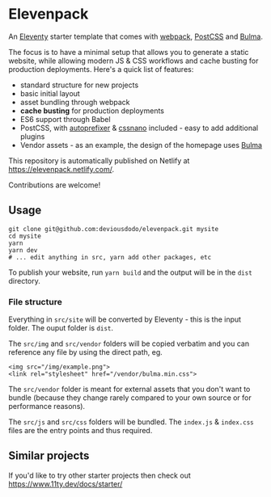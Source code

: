 # Elevenpack

An [Eleventy](https://www.11ty.dev/) starter template that comes with [webpack](https://webpack.js.org/), [PostCSS](https://postcss.org/) and [Bulma](https://bulma.io/).

The focus is to have a minimal setup that allows you to generate a static website, while allowing
modern JS &amp; CSS workflows and cache busting for production deployments. Here's a quick list
of features:

* standard structure for new projects
* basic initial layout
* asset bundling through webpack
* **cache busting** for production deployments
* ES6 support through Babel
* PostCSS, with [autoprefixer](https://github.com/postcss/autoprefixer) &amp; [cssnano](https://cssnano.co/) included - easy to add additional plugins
* Vendor assets - as an example, the design of the homepage uses [Bulma](https://bulma.io/)

This repository is automatically published on Netlify at <a href="https://elevenpack.netlify.com/">https://elevenpack.netlify.com/</a>.

Contributions are welcome!

## Usage

```
git clone git@github.com:deviousdodo/elevenpack.git mysite
cd mysite
yarn
yarn dev
# ... edit anything in src, yarn add other packages, etc
```

To publish your website, run `yarn build` and the output will be in the `dist` directory.

### File structure

Everything in `src/site` will be converted by Eleventy - this is the input folder. The ouput folder is `dist`.

The `src/img` and `src/vendor` folders will be copied verbatim and you can reference any file by using the direct path, eg.
```
<img src="/img/example.png">
<link rel="stylesheet" href="/vendor/bulma.min.css">
```
The `src/vendor` folder is meant for external assets that you don't want to bundle (because they change rarely compared to your own source or for performance reasons).

The `src/js` and `src/css` folders will be bundled. The `index.js` &amp; `index.css` files are the entry points and thus required.

## Similar projects

If you'd like to try other starter projects then check out https://www.11ty.dev/docs/starter/
